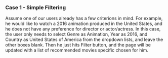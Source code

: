 ### Case 1 - Simple Filtering
Assume one of our users already has a few criterions in mind. For example, he would like to watch a 2016 animation produced in the United States, and he does not have any preference for director or actor/actress. In this case, the user only needs to select Genre as Animation, Year as 2016, and Country as United States of America from the dropdown lists, and leave the other boxes blank. Then he just hits Filter button, and the page will be updated with a list of recommended movies specific chosen for him.
